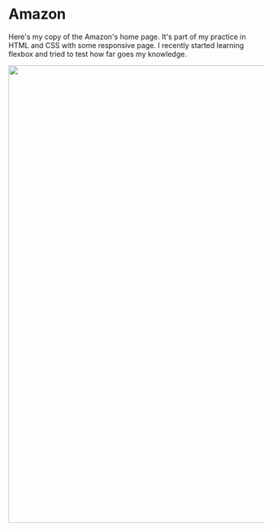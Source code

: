 # Amazon

  Here's my copy of the Amazon's home page. It's part of my practice in HTML and CSS with some responsive page.
  I recently started learning flexbox and tried to test how far goes my knowledge.

<div align="center">
  <img src="![amazon preview](https://user-images.githubusercontent.com/83242893/162581981-0f055d3c-b48d-4afb-b5b1-f77fb1ec032f.PNG)" width="900px" />
</div>
